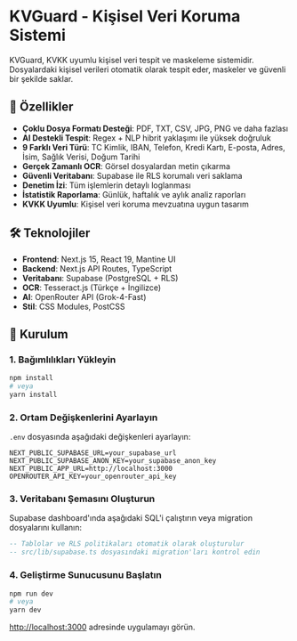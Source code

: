 # KVGuard - Kişisel Veri Koruma Sistemi

KVGuard, KVKK uyumlu kişisel veri tespit ve maskeleme sistemidir. Dosyalardaki kişisel verileri otomatik olarak tespit eder, maskeler ve güvenli bir şekilde saklar.

## 🚀 Özellikler

- **Çoklu Dosya Formatı Desteği**: PDF, TXT, CSV, JPG, PNG ve daha fazlası
- **AI Destekli Tespit**: Regex + NLP hibrit yaklaşımı ile yüksek doğruluk
- **9 Farklı Veri Türü**: TC Kimlik, IBAN, Telefon, Kredi Kartı, E-posta, Adres, İsim, Sağlık Verisi, Doğum Tarihi
- **Gerçek Zamanlı OCR**: Görsel dosyalardan metin çıkarma
- **Güvenli Veritabanı**: Supabase ile RLS korumalı veri saklama
- **Denetim İzi**: Tüm işlemlerin detaylı loglanması
- **İstatistik Raporlama**: Günlük, haftalık ve aylık analiz raporları
- **KVKK Uyumlu**: Kişisel veri koruma mevzuatına uygun tasarım

## 🛠 Teknolojiler

- **Frontend**: Next.js 15, React 19, Mantine UI
- **Backend**: Next.js API Routes, TypeScript
- **Veritabanı**: Supabase (PostgreSQL + RLS)
- **OCR**: Tesseract.js (Türkçe + İngilizce)
- **AI**: OpenRouter API (Grok-4-Fast)
- **Stil**: CSS Modules, PostCSS

## 🔧 Kurulum

### 1. Bağımlılıkları Yükleyin

```bash
npm install
# veya
yarn install
```

### 2. Ortam Değişkenlerini Ayarlayın

`.env` dosyasında aşağıdaki değişkenleri ayarlayın:

```env
NEXT_PUBLIC_SUPABASE_URL=your_supabase_url
NEXT_PUBLIC_SUPABASE_ANON_KEY=your_supabase_anon_key
NEXT_PUBLIC_APP_URL=http://localhost:3000
OPENROUTER_API_KEY=your_openrouter_api_key
```

### 3. Veritabanı Şemasını Oluşturun

Supabase dashboard'ında aşağıdaki SQL'i çalıştırın veya migration dosyalarını kullanın:

```sql
-- Tablolar ve RLS politikaları otomatik olarak oluşturulur
-- src/lib/supabase.ts dosyasındaki migration'ları kontrol edin
```

### 4. Geliştirme Sunucusunu Başlatın

```bash
npm run dev
# veya
yarn dev
```

[http://localhost:3000](http://localhost:3000) adresinde uygulamayı görün.